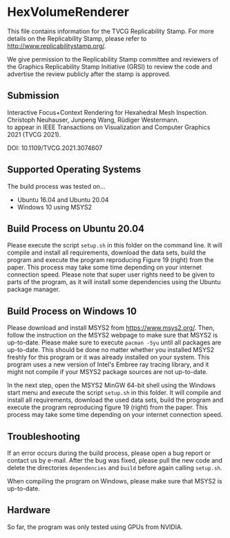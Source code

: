 # HexVolumeRenderer

This file contains information for the TVCG Replicability Stamp.
For more details on the Replicability Stamp, please refer to http://www.replicabilitystamp.org/.

We give permission to the Replicability Stamp committee and reviewers of the Graphics Replicability Stamp Initiative
(GRSI) to review the code and advertise the review publicly after the stamp is approved.

## Submission

Interactive Focus+Context Rendering for Hexahedral Mesh Inspection. \
Christoph Neuhauser, Junpeng Wang, Rüdiger Westermann. \
to appear in IEEE Transactions on Visualization and Computer Graphics 2021 (TVCG 2021).

DOI: 10.1109/TVCG.2021.3074607

## Supported Operating Systems

The build process was tested on...
- Ubuntu 16.04 and Ubuntu 20.04
- Windows 10 using MSYS2

## Build Process on Ubuntu 20.04

Please execute the script `setup.sh` in this folder on the command line. It will compile and install all requirements,
download the data sets, build the program and execute the program reproducing Figure 19 (right) from the paper.
This process may take some time depending on your internet connection speed. Please note that super user rights need to
be given to parts of the program, as it will install some dependencies using the Ubuntu package manager.

## Build Process on Windows 10

Please download and install MSYS2 from https://www.msys2.org/.
Then, follow the instruction on the MSYS2 webpage to make sure that MSYS2 is up-to-date.
Please make sure to execute `pacman -Syu` until all packages are up-to-date. This should be done no matter whether you
installed MSYS2 freshly for this program or it was already installed on your system. This program uses a new version of
Intel's Embree ray tracing library, and it might not compile if your MSYS2 package sources are not up-to-date.

In the next step, open the MSYS2 MinGW 64-bit shell using the Windows start menu and execute the script `setup.sh` in
this folder. It will compile and install all requirements, download the used data sets, build the program and execute
the program reproducing figure 19 (right) from the paper. This process may take some time depending on your internet
connection speed.

## Troubleshooting

If an error occurs during the build process, please open a bug report or contact us by e-mail.
After the bug was fixed, please pull the new code and delete the directories `dependencies` and `build` before again
calling `setup.sh`.

When compiling the program on Windows, please make sure that MSYS2 is up-to-date.

## Hardware

So far, the program was only tested using GPUs from NVIDIA.

